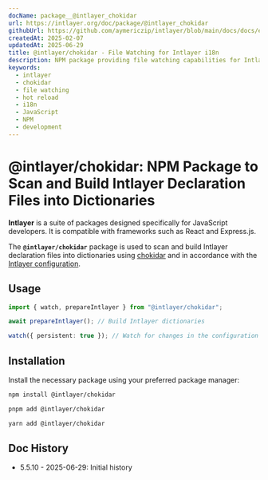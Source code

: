 ```yaml
---
docName: package__@intlayer_chokidar
url: https://intlayer.org/doc/package/@intlayer_chokidar
githubUrl: https://github.com/aymericzip/intlayer/blob/main/docs/docs/en-GB/packages/@intlayer/chokidar/index.md
createdAt: 2025-02-07
updatedAt: 2025-06-29
title: @intlayer/chokidar - File Watching for Intlayer i18n
description: NPM package providing file watching capabilities for Intlayer, enabling automatic updates and hot reloading for internationalisation content.
keywords:
  - intlayer
  - chokidar
  - file watching
  - hot reload
  - i18n
  - JavaScript
  - NPM
  - development
---
```


# @intlayer/chokidar: NPM Package to Scan and Build Intlayer Declaration Files into Dictionaries

**Intlayer** is a suite of packages designed specifically for JavaScript developers. It is compatible with frameworks such as React and Express.js.

The **`@intlayer/chokidar`** package is used to scan and build Intlayer declaration files into dictionaries using [chokidar](https://github.com/paulmillr/chokidar) and in accordance with the [Intlayer configuration](https://github.com/aymericzip/intlayer/blob/main/docs/docs/en-GB/configuration.md).

## Usage

```ts
import { watch, prepareIntlayer } from "@intlayer/chokidar";

await prepareIntlayer(); // Build Intlayer dictionaries

watch({ persistent: true }); // Watch for changes in the configuration files
```

## Installation

Install the necessary package using your preferred package manager:

```bash packageManager="npm"
npm install @intlayer/chokidar
```

```bash packageManager="pnpm"
pnpm add @intlayer/chokidar
```

```bash packageManager="yarn"
yarn add @intlayer/chokidar
```

## Doc History

- 5.5.10 - 2025-06-29: Initial history
